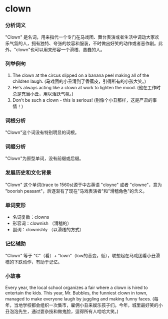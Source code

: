 # clown

### 分析词义

  

"Clown" 是名词，用来指代一个专门在马戏团、舞台表演或者生活中调动大家欢乐气氛的人，拥有独特、夸张的妆容和服装，不时做出好笑的动作或者恶作剧。此外，"clown"也可以用来形容一个滑稽、愚蠢的人。

  

### 列举例句

  

1.  The clown at the circus slipped on a banana peel making all of the children laugh. (马戏团的小丑滑到了香蕉皮，引得所有的小孩大笑。)
2.  He's always acting like a clown at work to lighten the mood. (他在工作时总是充当小丑，用以活跃气氛。)
3.  Don't be such a clown - this is serious! (别像个小丑那样，这是严肃的事情！)

  

### 词根分析

  

"Clown"这个词没有特别明显的词根。

  

### 词缀分析

  

"Clown"为原型单词，没有前缀或后缀。

  

### 发展历史和文化背景

  

"Clown" 这个单词(trace to 1560s)源于中古英语 "cloyne" 或者 "clowne"，意为 "boorish peasant"，后逐渐有了现在"马戏表演者"和"滑稽角色"的含义。

  

### 单词变形

  

*   名词复数：clowns
*   形容词：clownish （滑稽的）
*   副词：clownishly （以滑稽的方式）

  

### 记忆辅助

  

"Clown" 等于 "C"（看）+ "lown"（low的音变，低），联想起在马戏团看小丑滑稽的下跌动作，有助于记忆。

  

### 小故事

  

Every year, the local school organizes a fair where a clown is hired to entertain the kids. This year, Mr. Bubbles, the funniest clown in town, managed to make everyone laugh by juggling and making funny faces. (每年，当地学校都会组织一次集市，雇佣小丑来娱乐孩子们。今年，城里最好笑的小丑泡泡先生，通过耍杂技和做鬼脸，逗得所有人哈哈大笑。)
